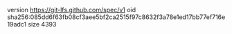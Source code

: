 version https://git-lfs.github.com/spec/v1
oid sha256:085dd6f63fb08cf3aee5bf2ca2515f97c8632f3a78e1ed17bb77ef716e19adc1
size 4393
